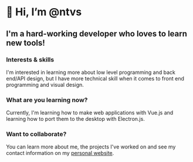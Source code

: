 # 👋 Hi, I’m @ntvs
## I'm a hard-working developer who loves to learn new tools!

### Interests & skills
I'm interested in learning more about low level programming and back end/API design, but I have more technical skill when it comes to front end programming and visual design.

### What are you learning now?
Currently, I'm learning how to make web applications with Vue.js and learning how to port them to the desktop with Electron.js.

### Want to collaborate?
You can learn more about me, the projects I've worked on and see my contact information on my [personal website](https://www.nickribeiro.com).

<!---
ntvs/ntvs is a ✨ special ✨ repository because its `README.md` (this file) appears on your GitHub profile.
You can click the Preview link to take a look at your changes.

- 👋 Hi, I’m @ntvs
- 👀 I’m interested in ...
- 🌱 I’m currently learning ...
- 💞️ I’m looking to collaborate on ...
- 📫 How to reach me ...

--->

